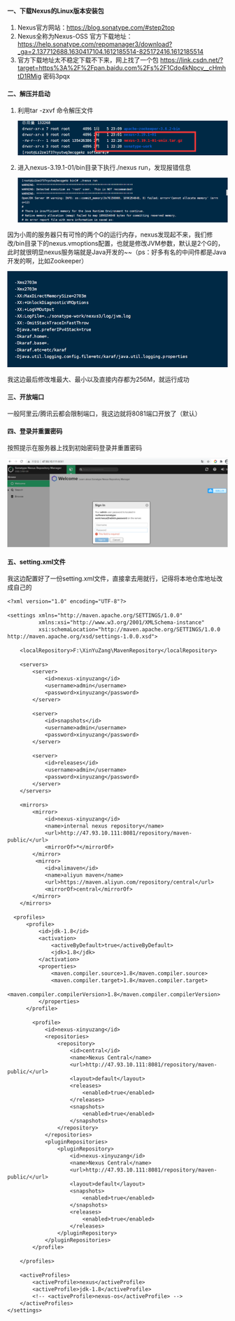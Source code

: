 #### 一、下载Nexus的Linux版本安装包
1. Nexus官方网站：https://blog.sonatype.com/#step2top  
2. Nexus全称为Nexus-OSS 官方下载地址：https://help.sonatype.com/repomanager3/download?_ga=2.137712688.1630417104.1612185514-825172416.1612185514
3. 官方下载地址太不稳定下载不下来，网上找了一个包 https://link.csdn.net/?target=https%3A%2F%2Fpan.baidu.com%2Fs%2F1Cdo4kNpcv__cHmhtD1RMig 密码3pqx

#### 二、解压并启动
1. 利用tar -zxvf 命令解压文件

    <img src="../img/nexus/解压Nexus.png"/>
2. 进入nexus-3.19.1-01/bin目录下执行./nexus run，发现报错信息

    <img src="../img/nexus/nexus内存不足.png"/>
因为小周的服务器只有可怜的两个G的运行内存，nexus发现起不来，我们修改/bin目录下的nexus.vmoptions配置，也就是修改JVM参数，默认是2个G的，此时就很明显nexus服务端就是Java开发的~~（ps：好多有名的中间件都是Java开发的啊，比如Zookeeper）  

   <img src="../img/nexus/nexus默认jvm参数.png"/>

我这边最后修改堆最大、最小以及直接内存都为256M，就运行成功

#### 三、开放端口
一般阿里云/腾讯云都会限制端口，我这边就将8081端口开放了（默认）

#### 四、登录并重置密码
按照提示在服务器上找到初始密码登录并重置密码

<img src="../img/nexus/nexus登录信息.png"/>

#### 五、setting.xml文件
我这边配置好了一份setting.xml文件，直接拿去用就行，记得将本地仓库地址改成自己的
```
<?xml version="1.0" encoding="UTF-8"?>

<settings xmlns="http://maven.apache.org/SETTINGS/1.0.0"
          xmlns:xsi="http://www.w3.org/2001/XMLSchema-instance"
          xsi:schemaLocation="http://maven.apache.org/SETTINGS/1.0.0 http://maven.apache.org/xsd/settings-1.0.0.xsd">

    <localRepository>F:\XinYuZang\MavenRepository</localRepository>
   
    <servers>
		<server>
            <id>nexus-xinyuzang</id>
			<username>admin</username>
            <password>xinyuzang</password>
        </server>
        
		<server>
            <id>snapshots</id>
			<username>admin</username>
            <password>xinyuzang</password>
        </server>

        <server>
            <id>releases</id>
            <username>admin</username>
            <password>xinyuzang</password>
        </server>
    </servers>

    <mirrors>
        <mirror>
            <id>nexus-xinyuzang</id>
            <name>internal nexus repository</name>
            <url>http://47.93.10.111:8081/repository/maven-public/</url>
            <mirrorOf>*</mirrorOf>
        </mirror>
         <mirror>
            <id>alimaven</id>
            <name>aliyun maven</name>
            <url>https://maven.aliyun.com/repository/central</url>
            <mirrorOf>central</mirrorOf>
        </mirror>
    </mirrors>

  <profiles>
      <profile>
          <id>jdk-1.8</id>
          <activation>
              <activeByDefault>true</activeByDefault>
              <jdk>1.8</jdk>
          </activation>
          <properties>
              <maven.compiler.source>1.8</maven.compiler.source>
              <maven.compiler.target>1.8</maven.compiler.target>
              <maven.compiler.compilerVersion>1.8</maven.compiler.compilerVersion>
          </properties>
      </profile>

        <profile>
            <id>nexus-xinyuzang</id>
            <repositories>
                <repository>
                    <id>central</id>
                    <name>Nexus Central</name>
                    <url>http://47.93.10.111:8081/repository/maven-public/</url>
                    <layout>default</layout>
                    <releases>
                        <enabled>true</enabled>
                    </releases>
                    <snapshots>
                        <enabled>true</enabled>
                    </snapshots>
                </repository>
            </repositories>
            <pluginRepositories>
                <pluginRepository>
                    <id>nexus-xinyuzang</id>
                    <name>Nexus Central</name>
                    <url>http://47.93.10.111:8081/repository/maven-public/</url>
                    <layout>default</layout>
                    <snapshots>
                        <enabled>true</enabled>
                    </snapshots>
                    <releases>
                        <enabled>true</enabled>
                    </releases>
                </pluginRepository>
            </pluginRepositories>
        </profile>

    </profiles>

    <activeProfiles>
        <activeProfile>nexus</activeProfile>
        <activeProfile>jdk-1.8</activeProfile>
        <!-- <activeProfile>nexus-os</activeProfile> -->
    </activeProfiles>
</settings>

```
